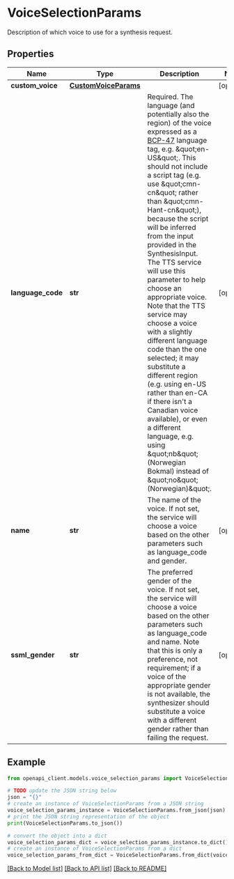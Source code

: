 # VoiceSelectionParams

Description of which voice to use for a synthesis request.

## Properties

Name | Type | Description | Notes
------------ | ------------- | ------------- | -------------
**custom_voice** | [**CustomVoiceParams**](CustomVoiceParams.md) |  | [optional] 
**language_code** | **str** | Required. The language (and potentially also the region) of the voice expressed as a [BCP-47](https://www.rfc-editor.org/rfc/bcp/bcp47.txt) language tag, e.g. \&quot;en-US\&quot;. This should not include a script tag (e.g. use \&quot;cmn-cn\&quot; rather than \&quot;cmn-Hant-cn\&quot;), because the script will be inferred from the input provided in the SynthesisInput. The TTS service will use this parameter to help choose an appropriate voice. Note that the TTS service may choose a voice with a slightly different language code than the one selected; it may substitute a different region (e.g. using en-US rather than en-CA if there isn&#39;t a Canadian voice available), or even a different language, e.g. using \&quot;nb\&quot; (Norwegian Bokmal) instead of \&quot;no\&quot; (Norwegian)\&quot;. | [optional] 
**name** | **str** | The name of the voice. If not set, the service will choose a voice based on the other parameters such as language_code and gender. | [optional] 
**ssml_gender** | **str** | The preferred gender of the voice. If not set, the service will choose a voice based on the other parameters such as language_code and name. Note that this is only a preference, not requirement; if a voice of the appropriate gender is not available, the synthesizer should substitute a voice with a different gender rather than failing the request. | [optional] 

## Example

```python
from openapi_client.models.voice_selection_params import VoiceSelectionParams

# TODO update the JSON string below
json = "{}"
# create an instance of VoiceSelectionParams from a JSON string
voice_selection_params_instance = VoiceSelectionParams.from_json(json)
# print the JSON string representation of the object
print(VoiceSelectionParams.to_json())

# convert the object into a dict
voice_selection_params_dict = voice_selection_params_instance.to_dict()
# create an instance of VoiceSelectionParams from a dict
voice_selection_params_from_dict = VoiceSelectionParams.from_dict(voice_selection_params_dict)
```
[[Back to Model list]](../README.md#documentation-for-models) [[Back to API list]](../README.md#documentation-for-api-endpoints) [[Back to README]](../README.md)


